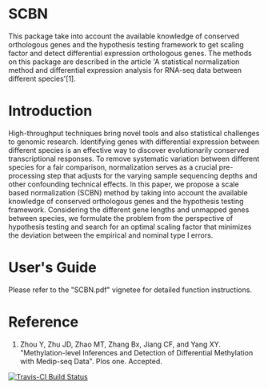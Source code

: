# SCBN
This package take into account the available knowledge of conserved orthologous 
genes and the hypothesis testing framework to get scaling factor and detect differential
expression orthologous genes. The methods on this package are described 
in the article 'A statistical normalization method and differential expression
analysis for RNA-seq data between different species'[1]. 

# Introduction
High-throughput techniques bring novel tools and also statistical challenges to genomic
research. Identifying genes with differential expression between different species is an
effective way to discover evolutionarily conserved transcriptional responses. To remove
systematic variation between different species for a fair comparison, normalization
serves as a crucial pre-processing step that adjusts for the varying sample sequencing
depths and other confounding technical effects.
In this paper, we propose a scale based normalization (SCBN) method by taking
into account the available knowledge of conserved orthologous genes and the hypothesis
testing framework. Considering the different gene lengths and unmapped genes between
species, we formulate the problem from the perspective of hypothesis testing and search
for an optimal scaling factor that minimizes the deviation between the empirical and
nominal type I errors. 

# User's Guide
Please refer to the "SCBN.pdf" vignetee for detailed function 
instructions.

# Reference
1. Zhou Y, Zhu JD, Zhao MT, Zhang Bx, Jiang CF, and Yang XY. "Methylation-level 
Inferences and Detection of Differential Methylation with Medip-seq Data". 
Plos one. Accepted.

[![Travis-CI Build Status](https://travis-ci.org/FocusPaka/SIMD.svg?branch=master)](https://travis-ci.org/FocusPaka/SIMD)
